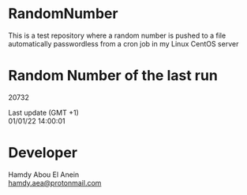 # RandomNumber    
This is a test repository where a random number is pushed to a file automatically passwordless from a cron job in my Linux CentOS server    
# Random Number of the last run   
20732
      
Last update (GMT +1)    
01/01/22 14:00:01
# Developer    
Hamdy Abou El Anein   
hamdy.aea@protonmail.com

